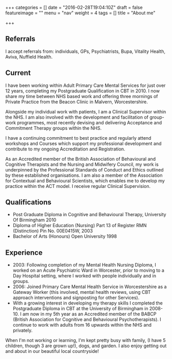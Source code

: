 +++
categories = []
date = "2016-02-28T19:04:10Z"
draft = false
featureimage = ""
menu = "nav"
weight = 4
tags = []
title = "About me"

+++

## Referrals


I accept referrals from: individuals, GPs, Psychiatrists, Bupa, Vitality 
Health, Aviva, Nuffield Health.


## Current


I have been working within Adult Primary Care Mental Services for just over 12
years, completing my Postgraduate Qualification in CBT in 2010. I now share my
time between NHS based work and offering three mornings of Private Practice from the
Beacon Clinic in Malvern, Worcestershire.

Alongside my individual work with patients, I am a Clinical Supervisor within 
the NHS. I am also involved with the development and facilitation of 
group-work programmes, most recently devising and delivering Acceptance and 
Commitment Therapy groups within the NHS.

I have a continuing commitment to best practice and regularly attend workshops 
and Courses which support my professional development and contribute to my 
ongoing Accreditation and Registration.


As an Accredited member of the British Association of Behavioural and 
Cognitive Therapists and the Nursing and Midwifery Council, my work is 
underpinned by the Professional Standards of Conduct and Ethics outlined by 
these established organisations. I am also a member of the Association for 
Contextual and Behavioural Scientists, which enables me to develop my practice 
within the ACT model. I receive regular Clinical Supervision.


## Qualifications

* Post Graduate Diploma in Cognitive and Behavioural Therapy, University Of Birmingham
2010
* Diploma of Higher Education (Nursing) Part 13 of Register RMN (Distinction) 
Pin No. 00E0415W, 2003
* Bachelor of Arts (Honours) Open University 1998


## Experience

* 2003: Following completion of my Mental Health Nursing Diploma, I worked on 
an Acute Psychiatric Ward in Worcester, prior to moving to a Day Hospital 
setting, where I worked with people individually and in groups.
* 2006: Joined Primary Care Mental Health Service in Worcestershire as a 
Gateway Worker (this involved, mental health reviews, using CBT approach 
interventions and signposting for other Services).
* With a growing interest in developing my therapy skills I completed the 
Postgraduate Diploma in CBT at the University of Birmingham in 2008-10. I am 
now in my 5th year as an Accredited member of the BABCP (British Association 
for Cognitive and Behavioural Psychotherapists). I continue to work with 
adults from 16 upwards within the NHS and privately. 

When I'm not working or learning, I'm kept pretty busy with family, (I have 5 
children, though 3 are grown up!), dogs, and garden. I also enjoy getting out 
and about in our beautiful local countryside!

